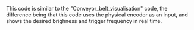 This code is similar to the "Conveyor_belt_visualisation" code, the difference being that this code uses the physical encoder as an input, and shows the desired brighness and trigger frequency in real time.
